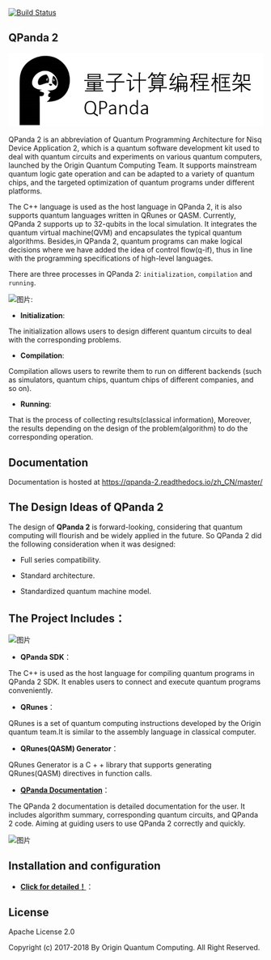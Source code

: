 [![Build Status](https://travis-ci.org/OriginQ/QPanda-2.svg?branch=master)](https://travis-ci.org/OriginQ/QPanda-2)

## QPanda 2


![图片: ](./Documentation/img/1.png)

QPanda 2 is an abbreviation of Quantum Programming Architecture for Nisq Device Application 2, which is a quantum software development kit used to deal with quantum circuits and experiments on various quantum computers, launched by the Origin Quantum Computing Team. It supports mainstream quantum logic gate operation and can be adapted to a variety of quantum chips, and the targeted optimization of quantum programs under different platforms.

The C++ language is used as the host language in QPanda 2, it is also supports quantum languages ​​written in QRunes or QASM. Currently, QPanda 2 supports up to 32-qubits in the local simulation. It integrates the quantum virtual machine(QVM) and encapsulates the typical quantum algorithms. Besides,in QPanda 2, quantum programs can make logical decisions where we have added the idea of ​​control flow(q-if), thus in line with the programming specifications of high-level languages.

There are three processes in QPanda 2: `initialization`, `compilation` and `running`.

![图片: ](./Documentation/img/2.png)

- **Initialization**:

The initialization allows users to design different quantum circuits to deal with the corresponding problems.

- **Compilation**:

Compilation allows users to rewrite them to run on different backends (such as simulators, quantum chips, quantum chips of different companies, and so on).

- **Running**:

That is the process of collecting results(classical information), Moreover, the results depending on the design of the problem(algorithm) to do the corresponding operation.








## Documentation
Documentation is hosted at https://qpanda-2.readthedocs.io/zh_CN/master/


## The Design Ideas of QPanda 2


The design of **QPanda 2** is forward-looking, considering that quantum computing will flourish and be widely applied in the future. So QPanda 2 did the following consideration when it was designed:

- Full series compatibility.

- Standard architecture.

- Standardized quantum machine model.

## The Project Includes：


![图片](./Documentation/img/3.png)



-   **QPanda SDK**：

The C++ is used as the host language for compiling quantum programs in QPanda 2 SDK. It enables users to connect and execute quantum programs conveniently.

-   **QRunes**：

QRunes is a set of quantum computing instructions developed by the Origin quantum team.It is similar to the assembly language in classical computer.

-   **QRunes(QASM) Generator**：

QRunes Generator is a C + + library that supports generating QRunes(QASM) directives in function calls.

-   **[QPanda Documentation](./Documentation/README.md)**：


The QPanda 2 documentation is detailed documentation for the user. It includes algorithm summary, corresponding quantum circuits, and QPanda 2 code. Aiming at guiding users to use QPanda 2 correctly and quickly.

![图片](./Documentation/img/4.png)


## Installation and configuration

-   **[Click for detailed！](./Documentation/Doc/3.Installation_en.md)**：

 ## License
 Apache License 2.0


 Copyright (c) 2017-2018 By Origin Quantum Computing. All Right Reserved.
